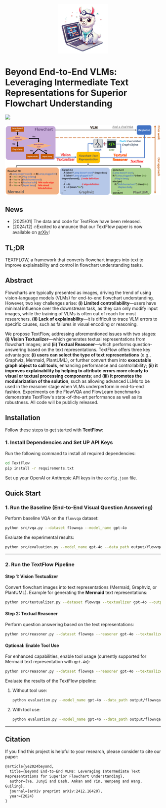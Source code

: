 <p align="center">
    <img src="assets/figures/logo.png" width="160"> 
</p>

# Beyond End-to-End VLMs: Leveraging Intermediate Text Representations for Superior Flowchart Understanding

[![](https://img.shields.io/badge/cs.CV-arXiv%3A2412.16420-B31B1B.svg)](https://arxiv.org/abs/2412.16420)

![](./assets/figures/textflow.png)

## News
- [2025/01]  The data and code for TextFlow have been released.
- [2024/12] 🔥Excited to announce that our TextFlow paper is now available on [arXiv](https://arxiv.org/abs/2412.16420)!

## TL;DR
TEXTFLOW, a framework that converts flowchart images into text to improve explainability and control in flowchart understanding tasks.

## Abstract
Flowcharts are typically presented as images, driving the trend of using vision-language models (VLMs) for end-to-end flowchart understanding. However, two key challenges arise: **(i) Limited controllability**—users have minimal influence over the downstream task, as they can only modify input images, while the training of VLMs is often out of reach for most researchers. **(ii) Lack of explainability**—it is difficult to trace VLM errors to specific causes, such as failures in visual encoding or reasoning. 

We propose TextFlow, addressing aforementioned issues with two stages: **(i) Vision Textualizer**—which generates textual representations from flowchart images; and **(ii) Textual Reasoner**—which performs question-answering based on the text representations. TextFlow offers three key advantages: **(i) users can select the type of text representations** (e.g., Graphviz, Mermaid, PlantUML), or further convert them into **executable graph object to call tools**, enhancing performance and controllability; **(ii) it improves explainability by helping to attribute errors more clearly to visual or textual processing components**; and **(iii) it promotes the modularization of the solution**, such as allowing advanced LLMs to be used in the reasoner stage when VLMs underperform in end-to-end fashion. Experiments on the FlowVQA and FlowLearn benchmarks demonstrate TextFlow's state-of-the-art performance as well as its robustness. All code will be publicly released.

## Installation

Follow these steps to get started with **TextFlow**:

### 1. Install Dependencies and Set UP API Keys
Run the following command to install all required dependencies:
```bash
cd TextFlow
pip install -r requirements.txt
```
Set up your OpenAI or Anthropic API keys in the `config.json` file.


## Quick Start

### 1. Run the Baseline (End-to-End Visual Question Answering)
Perform baseline VQA on the `flowvqa` dataset:
```bash
python src/vqa.py --dataset flowvqa --model_name gpt-4o
```

Evaluate the experimental results:
```bash
python src/evaluation.py --model_name gpt-4o --data_path output/flowvqa/vqa/gpt-4o.json
```

---

### 2. Run the TextFlow Pipeline
#### Step 1: Vision Textualizer
Convert flowchart images into text representations (Mermaid, Graphviz, or PlantUML). Example for generating the **Mermaid** text representations:
```bash
python src/textualizer.py --dataset flowvqa --textualizer gpt-4o --output_type mermaid
```

#### Step 2: Textual Reasoner
Perform question answering based on the text representations:
```bash
python src/reasoner.py --dataset flowvqa --reasoner gpt-4o --textualizer gpt-4o --input_type mermaid
```

#### Optional: Enable Tool Use
For enhanced capabilities, enable tool usage (currently supported for Mermaid text representation with `gpt-4o`):
```bash
python src/reasoner.py --dataset flowvqa --reasoner gpt-4o --textualizer gpt-4o --input_type mermaid --tool_use
```

Evaluate the results of the TextFlow pipeline:
1. Without tool use:
   ```bash
   python evaluation.py --model_name gpt-4o --data_path output/flowvqa/textflow/mermaid_reasoner_gpt-4o_textualizer_gpt-4o.json
   ```
2. With tool use:
   ```bash
   python evaluation.py --model_name gpt-4o --data_path output/flowvqa/textflow/mermaid_reasoner_tool_use_gpt-4o_textualizer_gpt-4o.json
   ```

---

## Citation
If you find this project is helpful to your research, please consider to cite our paper:
```
@article{ye2024beyond,
  title={Beyond End-to-End VLMs: Leveraging Intermediate Text Representations for Superior Flowchart Understanding},
  author={Ye, Junyi and Dash, Ankan and Yin, Wenpeng and Wang, Guiling},
  journal={arXiv preprint arXiv:2412.16420},
  year={2024}
}
```
